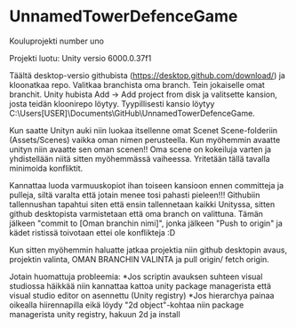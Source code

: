 # UnnamedTowerDefenceGame
Kouluprojekti number uno

Projekti luotu: Unity versio 6000.0.37f1 

Täältä desktop-versio githubista (https://desktop.github.com/download/) ja kloonatkaa repo. Valitkaa branchista oma branch. Tein jokaiselle omat branchit. Unity hubista Add -> Add project from disk ja valitsette kansion, josta teidän kloonirepo löytyy. Tyypillisesti kansio löytyy C:\Users\[USER]\Documents\GitHub\UnnamedTowerDefenceGame.

Kun saatte Unityn auki niin luokaa itsellenne omat Scenet Scene-folderiin (Assets/Scenes) vaikka oman nimen perusteella. Kun myöhemmin avaatte unityn niin avaatte sen oman scenen!! Oma scene on kokeiluja varten ja yhdistellään niitä sitten myöhemmässä vaiheessa. Yritetään tällä tavalla minimoida konfliktit.

Kannattaa luoda varmuuskopiot ihan toiseen kansioon ennen committeja ja pulleja, siltä varalta että jotain menee tosi pahasti pieleen!!! Githubiin tallennushan tapahtui siten että ensin tallennetaan kaikki Unityssa, sitten github desktopista varmistetaan että oma branch on valittuna. Tämän jälkeen "commit to [Oman branchin nimi]", jonka jälkeen "Push to origin" ja kädet ristissä toivotaan ettei ole konflikteja :D

Kun sitten myöhemmin haluatte jatkaa projektia niin github desktopin avaus, projektin valinta, OMAN BRANCHIN VALINTA ja pull origin/ fetch origin.

Jotain huomattuja probleemia:
*Jos scriptin avauksen suhteen visual studiossa häikkää niin kannattaa kattoa unity package managerista että visual studio editor on asennettu (Unity registry)
*Jos hierarchya painaa oikealla hiirennapilla eikä löydy "2d object"-kohtaa niin package managerista unity registry, hakuun 2d ja install
